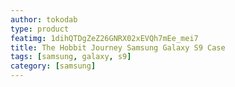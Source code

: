 ```yaml
---
author: tokodab
type: product
featimg: 1dihQTDgZeZ26GNRX02xEVQh7mEe_mei7
title: The Hobbit Journey Samsung Galaxy S9 Case
tags: [samsung, galaxy, s9]
category: [samsung]
---
```

